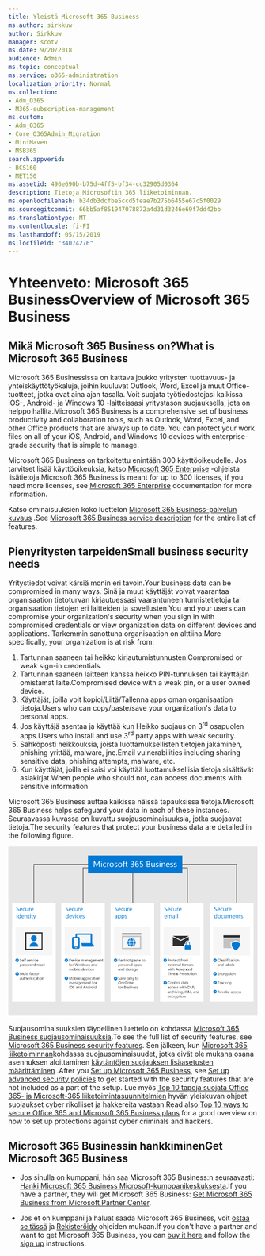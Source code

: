 ```yaml
---
title: Yleistä Microsoft 365 Business
ms.author: sirkkuw
author: Sirkkuw
manager: scotv
ms.date: 9/20/2018
audience: Admin
ms.topic: conceptual
ms.service: o365-administration
localization_priority: Normal
ms.collection:
- Adm_O365
- M365-subscription-management
ms.custom:
- Adm_O365
- Core_O365Admin_Migration
- MiniMaven
- MSB365
search.appverid:
- BCS160
- MET150
ms.assetid: 496e690b-b75d-4ff5-bf34-cc32905d0364
description: Tietoja Microsoftin 365 liiketoiminnan.
ms.openlocfilehash: b34db3dcfbe5ccd5feae7b275b6455e67c5f0029
ms.sourcegitcommit: 66bb5af851947078872a4d31d3246e69f7dd42bb
ms.translationtype: MT
ms.contentlocale: fi-FI
ms.lasthandoff: 05/15/2019
ms.locfileid: "34074276"
---
```

# <a name="overview-of-microsoft-365-business"></a><span data-ttu-id="17298-103">Yhteenveto: Microsoft 365 Business</span><span class="sxs-lookup"><span data-stu-id="17298-103">Overview of Microsoft 365 Business</span></span>

## <a name="what-is-microsoft-365-business"></a><span data-ttu-id="17298-104">Mikä Microsoft 365 Business on?</span><span class="sxs-lookup"><span data-stu-id="17298-104">What is Microsoft 365 Business</span></span>

<span data-ttu-id="17298-p101">Microsoft 365 Businessissa on kattava joukko yritysten tuottavuus- ja yhteiskäyttötyökaluja, joihin kuuluvat Outlook, Word, Excel ja muut Office-tuotteet, jotka ovat aina ajan tasalla. Voit suojata työtiedostojasi kaikissa iOS-, Android- ja Windows 10 -laitteissasi yritystason suojauksella, jota on helppo hallita.</span><span class="sxs-lookup"><span data-stu-id="17298-p101">Microsoft 365 Business is a comprehensive set of business productivity and collaboration tools, such as Outlook, Word, Excel, and other Office products that are always up to date. You can protect your work files on all of your iOS, Android, and Windows 10 devices with enterprise-grade security that is simple to manage.</span></span>
  
<span data-ttu-id="17298-107">Microsoft 365 Business on tarkoitettu enintään 300 käyttöoikeudelle. Jos tarvitset lisää käyttöoikeuksia, katso [Microsoft 365 Enterprise](https://go.microsoft.com/fwlink/p/?linkid=860986) -ohjeista lisätietoja.</span><span class="sxs-lookup"><span data-stu-id="17298-107">Microsoft 365 Business is meant for up to 300 licenses, if you need more licenses, see [Microsoft 365 Enterprise](https://go.microsoft.com/fwlink/p/?linkid=860986) documentation for more information.</span></span>

<span data-ttu-id="17298-108">Katso ominaisuuksien koko luettelon [Microsoft 365 Business-palvelun kuvaus](https://docs.microsoft.com/office365/servicedescriptions/microsoft-365-business-service-description) .</span><span class="sxs-lookup"><span data-stu-id="17298-108">See [Microsoft 365 Business service description](https://docs.microsoft.com/office365/servicedescriptions/microsoft-365-business-service-description) for the entire list of features.</span></span>
  
## <a name="small-business-security-needs"></a><span data-ttu-id="17298-109">Pienyritysten tarpeiden</span><span class="sxs-lookup"><span data-stu-id="17298-109">Small business security needs</span></span>

<span data-ttu-id="17298-110">Yritystiedot voivat kärsiä monin eri tavoin.</span><span class="sxs-lookup"><span data-stu-id="17298-110">Your business data can be compromised in many ways.</span></span> <span data-ttu-id="17298-111">Sinä ja muut käyttäjät voivat vaarantaa organisaation tietoturvan kirjautuessasi vaarantuneen tunnistetietoja tai organisaation tietojen eri laitteiden ja sovellusten.</span><span class="sxs-lookup"><span data-stu-id="17298-111">You and your users can compromise your organization's security when you sign in with compromised credentials or view organization data on different devices and applications.</span></span> <span data-ttu-id="17298-112">Tarkemmin sanottuna organisaation on alttiina:</span><span class="sxs-lookup"><span data-stu-id="17298-112">More specifically, your organization is at risk from:</span></span>

1. <span data-ttu-id="17298-113">Tartunnan saaneen tai heikko kirjautumistunnusten.</span><span class="sxs-lookup"><span data-stu-id="17298-113">Compromised or weak sign-in credentials.</span></span>
2. <span data-ttu-id="17298-114">Tartunnan saaneen laitteen kanssa heikko PIN-tunnuksen tai käyttäjän omistamat laite.</span><span class="sxs-lookup"><span data-stu-id="17298-114">Compromised device with a weak pin, or a user owned device.</span></span>
3. <span data-ttu-id="17298-115">Käyttäjät, joilla voit kopioi/Liitä/Tallenna apps oman organisaation tietoja.</span><span class="sxs-lookup"><span data-stu-id="17298-115">Users who can copy/paste/save your organization's data to personal apps.</span></span>
4. <span data-ttu-id="17298-116">Jos käyttäjä asentaa ja käyttää kun Heikko suojaus on 3<sup>rd</sup> osapuolen apps.</span><span class="sxs-lookup"><span data-stu-id="17298-116">Users who install and use 3<sup>rd</sup> party apps with weak security.</span></span>
5. <span data-ttu-id="17298-117">Sähköposti heikkouksia, joista luottamuksellisten tietojen jakaminen, phishing yrittää, malware, jne.</span><span class="sxs-lookup"><span data-stu-id="17298-117">Email vulnerabilities including sharing sensitive data, phishing attempts, malware, etc.</span></span>
6. <span data-ttu-id="17298-118">Kun käyttäjät, joilla ei saisi voi käyttää luottamuksellisia tietoja sisältävät asiakirjat.</span><span class="sxs-lookup"><span data-stu-id="17298-118">When people who should not, can access documents with sensitive information.</span></span>

<span data-ttu-id="17298-119">Microsoft 365 Business auttaa kaikissa näissä tapauksissa tietoja.</span><span class="sxs-lookup"><span data-stu-id="17298-119">Microsoft 365 Business helps safeguard your data in each of these instances.</span></span> <span data-ttu-id="17298-120">Seuraavassa kuvassa on kuvattu suojausominaisuuksia, jotka suojaavat tietoja.</span><span class="sxs-lookup"><span data-stu-id="17298-120">The security features that protect your business data are detailed in the following figure.</span></span>

![Kuva, joka näyttää miten M365B suojaa yrityksesi.](media/m365businessvalueadd.png)

<span data-ttu-id="17298-122">Suojausominaisuuksien täydellinen luettelo on kohdassa [Microsoft 365 Business suojausominaisuuksia](security-features.md).</span><span class="sxs-lookup"><span data-stu-id="17298-122">To see the full list of security features, see [Microsoft 365 Business security features](security-features.md).</span></span> <span data-ttu-id="17298-123">Sen jälkeen, kun [Microsoft 365 liiketoiminnan](set-up.md)kohdassa suojausominaisuudet, jotka eivät ole mukana osana asennuksen aloittaminen [käytäntöjen suojauksen lisäasetusten määrittäminen](set-up-advanced-security.md) .</span><span class="sxs-lookup"><span data-stu-id="17298-123">After you [Set up Microsoft 365 Business](set-up.md), see [Set up advanced security policies](set-up-advanced-security.md) to get started with the security features that are not included as a part of the setup.</span></span> <span data-ttu-id="17298-124">Lue myös [Top 10 tapoja suojata Office 365- ja Microsoft-365 liiketoimintasuunnitelmien](https://docs.microsoft.com/office365/admin/security-and-compliance/secure-your-business-data) hyvän yleiskuvan ohjeet suojaukset cyber rikolliset ja hakkereita vastaan.</span><span class="sxs-lookup"><span data-stu-id="17298-124">Read also [Top 10 ways to secure Office 365 and Microsoft 365 Business plans](https://docs.microsoft.com/office365/admin/security-and-compliance/secure-your-business-data) for a good overview on how to set up protections against cyber criminals and hackers.</span></span>

## <a name="get-microsoft-365-business"></a><span data-ttu-id="17298-125">Microsoft 365 Businessin hankkiminen</span><span class="sxs-lookup"><span data-stu-id="17298-125">Get Microsoft 365 Business</span></span>

- <span data-ttu-id="17298-126">Jos sinulla on kumppani, hän saa Microsoft 365 Business:n seuraavasti: [Hanki Microsoft 365 Business Microsoft-kumppanikeskuksesta](get-microsoft-365-business.md#get-microsoft-365-business-from-microsoft-partner-center).</span><span class="sxs-lookup"><span data-stu-id="17298-126">If you have a partner, they will get Microsoft 365 Business: [Get Microsoft 365 Business from Microsoft Partner Center](get-microsoft-365-business.md#get-microsoft-365-business-from-microsoft-partner-center).</span></span>

- <span data-ttu-id="17298-127">Jos et on kumppani ja haluat saada Microsoft 365 Business, voit [ostaa se tässä](https://www.microsoft.com/microsoft-365/business) ja [Rekisteröidy](sign-up.md) ohjeiden mukaan.</span><span class="sxs-lookup"><span data-stu-id="17298-127">If you don't have a partner and want to get Microsoft 365 Business, you can [buy it here](https://www.microsoft.com/microsoft-365/business) and follow the [sign up](sign-up.md) instructions.</span></span>